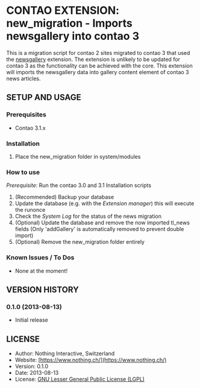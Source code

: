 # CONTAO EXTENSION: new_migration - Imports newsgallery into contao 3
This is a migration script for contao 2 sites migrated to contao 3 that used the [newsgallery](https://contao.org/en/extension-list/view/newsgallery.10000069.en.html) extension. The extension is unlikely to be updated for contao 3 as the functionality can be achieved with the core. This extension will imports the newsgallery data into gallery content element of contao 3 news articles.

## SETUP AND USAGE
### Prerequisites
 * Contao 3.1.x

### Installation
1. Place the new_migration folder in system/modules

### How to use
_Prerequisite:_ Run the contao 3.0 and 3.1 Installation scripts

1. (Recommended) Backup your database
2. Update the database (e.g. with the _Extension manager_) this will execute the runonce
3. Check the _System Log_ for the status of the news migration
4. (Optional) Update the database and remove the now imported tl_news fields (Only 'addGallery' is automatically removed to prevent double import)
5. (Optional) Remove the new_migration folder entirely


### Known Issues / To Dos

* None at the moment!

## VERSION HISTORY

### 0.1.0 (2013-08-13)
* Initial release

## LICENSE
* Author:		Nothing Interactive, Switzerland
* Website: 		[https://www.nothing.ch/](https://www.nothing.ch/)
* Version: 		0.1.0
* Date: 		2013-08-13
* License: 		[GNU Lesser General Public License (LGPL)](http://www.gnu.org/licenses/lgpl.html)